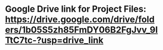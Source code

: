 # Google Drive link for Project Files: https://drive.google.com/drive/folders/1b05S5zh85FmDY06B2FgJvv_9ITtC7tc-?usp=drive_link
